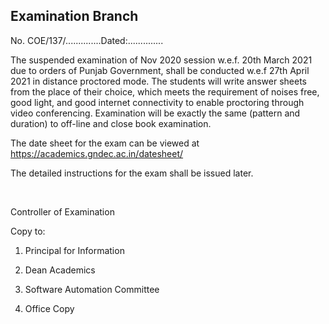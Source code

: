 ## Examination Branch


No. COE/137/..............Dated:..............

The suspended examination of Nov 2020 session w.e.f. 20th March 2021 due to orders of Punjab Government, shall be conducted w.e.f 27th April 2021 in distance proctored mode.
The students will write answer sheets from the place of their choice, which meets the requirement of noises free, good light, and good internet connectivity to enable proctoring through video conferencing. Examination will be exactly the same (pattern and duration) to off-line and close book examination.

The date sheet for the exam can be viewed at https://academics.gndec.ac.in/datesheet/


The detailed instructions for the exam shall be issued later.


</br>


Controller of Examination


Copy to:

1. Principal for Information

2. Dean Academics

3. Software Automation Committee

4. Office Copy
